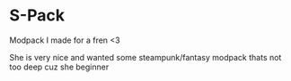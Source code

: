 # S-Pack

Modpack I made for a fren <3

She is very nice and wanted some steampunk/fantasy modpack thats not too deep cuz she beginner
